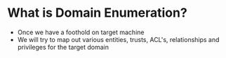 # **What is Domain Enumeration?**

- Once we have a foothold on target machine
- We will try to map out various entities, trusts, ACL's, relationships and privileges for the target domain
